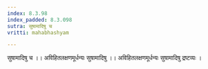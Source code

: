 ```yaml
---
index: 8.3.98
index_padded: 8.3.098
sutra: सुषामादिषु च
vritti: mahabhashyam

---
```

 सुषामादिषु च ।। अविहितलक्षणमूर्धन्यः सुषामादिषु ।। अविहितलक्षणमूर्धन्यः सुषामादिषु द्रष्टव्यः । 